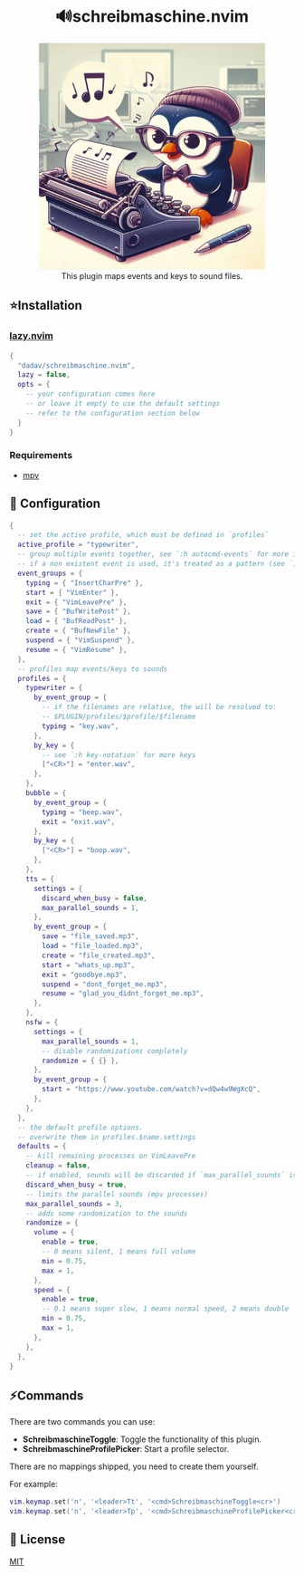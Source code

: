 <h1 align="center">🔊schreibmaschine.nvim</h1>

<p align="center">
  <img src="logo.jpg" width="400" />
  <br />
  This plugin maps events and keys to sound files.
</p>

## ⭐Installation

### [lazy.nvim](https://github.com/folke/lazy.nvim)

```lua
{
  "dadav/schreibmaschine.nvim",
  lazy = false,
  opts = {
    -- your configuration comes here
    -- or leave it empty to use the default settings
    -- refer to the configuration section below
  }
}
```

### Requirements

- [mpv](https://github.com/mpv-player/mpv)

## 🎨 Configuration

```lua
{
  -- set the active profile, which must be defined in `profiles`
  active_profile = "typewriter",
  -- group multiple events together, see `:h autocmd-events` for more informations
  -- if a non existent event is used, it's treated as a pattern (see `:h nvim_create_autocmd`)
  event_groups = {
    typing = { "InsertCharPre" },
    start = { "VimEnter" },
    exit = { "VimLeavePre" },
    save = { "BufWritePost" },
    load = { "BufReadPost" },
    create = { "BufNewFile" },
    suspend = { "VimSuspend" },
    resume = { "VimResume" },
  },
  -- profiles map events/keys to sounds
  profiles = {
    typewriter = {
      by_event_group = {
        -- if the filenames are relative, the will be resolved to:
        -- $PLUGIN/profiles/$profile/$filename
        typing = "key.wav",
      },
      by_key = {
        -- see `:h key-notation` for more keys
        ["<CR>"] = "enter.wav",
      },
    },
    bubble = {
      by_event_group = {
        typing = "beep.wav",
        exit = "exit.wav",
      },
      by_key = {
        ["<CR>"] = "boop.wav",
      },
    },
    tts = {
      settings = {
        discard_when_busy = false,
        max_parallel_sounds = 1,
      },
      by_event_group = {
        save = "file_saved.mp3",
        load = "file_loaded.mp3",
        create = "file_created.mp3",
        start = "whats_up.mp3",
        exit = "goodbye.mp3",
        suspend = "dont_forget_me.mp3",
        resume = "glad_you_didnt_forget_me.mp3",
      },
    },
    nsfw = {
      settings = {
        max_parallel_sounds = 1,
        -- disable randomizations completely
        randomize = { {} },
      },
      by_event_group = {
        start = "https://www.youtube.com/watch?v=dQw4w9WgXcQ",
      },
    },
  },
  -- the default profile options.
  -- overwrite them in profiles.$name.settings
  defaults = {
    -- kill remaining processes on VimLeavePre
    cleanup = false,
    -- if enabled, sounds will be discarded if `max_parallel_sounds` is reached
    discard_when_busy = true,
    -- limits the parallel sounds (mpv processes)
    max_parallel_sounds = 3,
    -- adds some randomization to the sounds
    randomize = {
      volume = {
        enable = true,
        -- 0 means silent, 1 means full volume
        min = 0.75,
        max = 1,
      },
      speed = {
        enable = true,
        -- 0.1 means super slow, 1 means normal speed, 2 means double
        min = 0.75,
        max = 1,
      },
    },
  },
}
```

## ⚡Commands

There are two commands you can use:

- **SchreibmaschineToggle**: Toggle the functionality of this plugin.
- **SchreibmaschineProfilePicker**: Start a profile selector.

There are no mappings shipped, you need to create them yourself.

For example:

```lua
vim.keymap.set('n', '<leader>Tt', '<cmd>SchreibmaschineToggle<cr>')
vim.keymap.set('n', '<leader>Tp', '<cmd>SchreibmaschineProfilePicker<cr>')
```

## 🔑 License

[MIT](./LICENSE)
